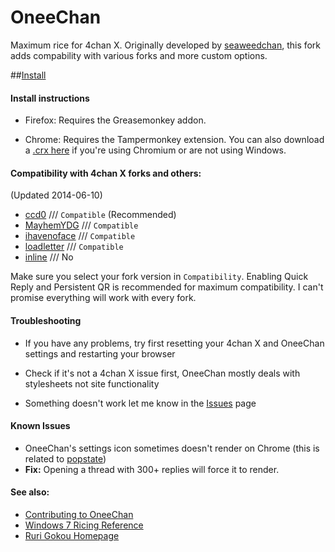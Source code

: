 OneeChan
====

Maximum rice for 4chan X. Originally developed by [seaweedchan](https://github.com/seaweedchan), this fork adds compability with various forks and more custom options.


##[Install](../../raw/master/builds/OneeChan.user.js)


#### Install instructions

- Firefox: Requires the Greasemonkey addon.

- Chrome: Requires the Tampermonkey extension. You can also download a [.crx here](https://github.com/Nebukazar/OneeChan/raw/master/builds/OneeChan.crx) if you're using Chromium or are not using Windows.


#### Compatibility with 4chan X forks and others:
(Updated 2014-06-10)

- [ccd0](https://github.com/ccd0/4chan-x) /// `Compatible` (Recommended)
- [MayhemYDG](https://github.com/MayhemYDG/4chan-x) /// `Compatible`
- [ihavenoface](https://github.com/ihavenoface/4chan-x) /// `Compatible`
- [loadletter](https://github.com/loadletter/4chan-x) /// `Compatible`
- [inline](https://boards.4chan.org/) /// No

Make sure you select your fork version in `Compatibility`. Enabling Quick Reply and Persistent QR is recommended for maximum compatibility. I can't promise everything will work with every fork.


#### Troubleshooting

- If you have any problems, try first resetting your 4chan X and OneeChan settings and restarting your browser

- Check if it's not a 4chan X issue first, OneeChan mostly deals with stylesheets not site functionality

- Something doesn't work let me know in the [Issues](https://github.com/Nebukazar/OneeChan/issues) page


#### Known Issues

- OneeChan's settings icon sometimes doesn't render on Chrome (this is related to [popstate](https://developer.mozilla.org/en-US/docs/Web/Reference/Events/popstate))
- **Fix:** Opening a thread with 300+ replies will force it to render.


#### See also:

- [Contributing to OneeChan](https://github.com/Nebukazar/OneeChan/blob/master/CONTRIBUTING.md#development--contribution)
- [Windows 7 Ricing Reference](http://nanami-tan.info/)
- [Ruri Gokou Homepage](https://github.com/gokoururi/homepage)
